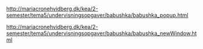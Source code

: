 http://mariacronehvidberg.dk/kea/2-semester/tema5/undervisningsopgaver/babushka/babushka_popup.html

http://mariacronehvidberg.dk/kea/2-semester/tema5/undervisningsopgaver/babushka/babushka_newWindow.html